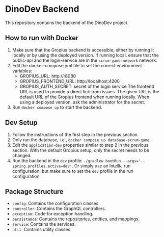 # DinoDev Backend

This repository contains the backend of the DinoDev project.

## How to run with Docker

1. Make sure that the Gropius backend is accessible, either by running it locally or by using the deployed version. If
   running local, ensure that the public-api and the login-service are in the `scrum-game-network` network.
2. Edit the docker-compose.yml file to set the correct environment variables:
    - GROPIUS_URL: http://<public-api-container>:8080
    - GROPIUS_FRONTEND_URL: http://localhost:4200
    - GROPIUS_AUTH_SECRET: secret of the login service
      The frontend URL is used to provide a direct link from issues. The given URL is the default URL of the Gropius
      frontend when running locally.
      When using a deployed version, ask the administrator for the secret.
3. Run `docker compose up` to start the backend.

## Dev Setup

1. Follow the instructions of the first step in the previous section.
2. Only run the database, i.e., `docker compose up database-scrum-game`.
3. Edit the `application-dev` properties similar to step 2 in the previous section. With the default Gropius setup, only
   the
   secret needs to be changed.
4. Run the backend in the `dev` profile: `./gradlew bootRun --args='--spring.profiles.active=dev'`. Or simply use an
   IntelliJ run configuration, but make sure to set the `dev` profile in the run configuration.

## Package Structure

- `config`: Contains the configuration classes.
- `controller`: Contains the GraphQL controllers.
- `exception`: Code for exception handling.
- `persistance`: Contains the repositories, entities, and mappings.
- `service`: Contains the services.
- `util`: Contains utility classes.


